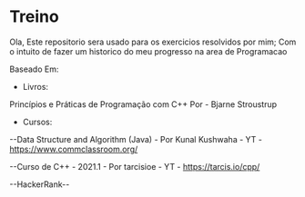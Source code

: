 # Treino

Ola, 
Este repositorio sera usado para os exercicios resolvidos por mim;
Com o intuito de fazer um historico do meu progresso na area de Programacao

Baseado Em:
- Livros:

Princípios e Práticas de Programação com C++ Por - Bjarne Stroustrup

- Cursos:

--Data Structure and Algorithm (Java) - Por Kunal Kushwaha - YT - https://www.commclassroom.org/

--Curso de C++ - 2021.1 - Por tarcisioe - YT - https://tarcis.io/cpp/

--HackerRank--

